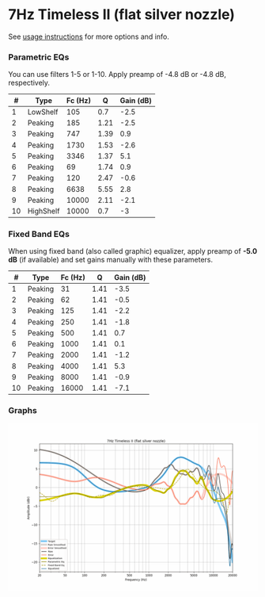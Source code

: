 # 7Hz Timeless II (flat silver nozzle)
See [usage instructions](https://github.com/jaakkopasanen/AutoEq#usage) for more options and info.

### Parametric EQs
You can use filters 1-5 or 1-10. Apply preamp of -4.8 dB or -4.8 dB, respectively.

|   # | Type      |   Fc (Hz) |    Q |   Gain (dB) |
|-----|-----------|-----------|------|-------------|
|   1 | LowShelf  |       105 | 0.7  |        -2.5 |
|   2 | Peaking   |       185 | 1.21 |        -2.5 |
|   3 | Peaking   |       747 | 1.39 |         0.9 |
|   4 | Peaking   |      1730 | 1.53 |        -2.6 |
|   5 | Peaking   |      3346 | 1.37 |         5.1 |
|   6 | Peaking   |        69 | 1.74 |         0.9 |
|   7 | Peaking   |       120 | 2.47 |        -0.6 |
|   8 | Peaking   |      6638 | 5.55 |         2.8 |
|   9 | Peaking   |     10000 | 2.11 |        -2.1 |
|  10 | HighShelf |     10000 | 0.7  |        -3   |

### Fixed Band EQs
When using fixed band (also called graphic) equalizer, apply preamp of **-5.0 dB** (if available) and set gains manually with these parameters.

|   # | Type    |   Fc (Hz) |    Q |   Gain (dB) |
|-----|---------|-----------|------|-------------|
|   1 | Peaking |        31 | 1.41 |        -3.5 |
|   2 | Peaking |        62 | 1.41 |        -0.5 |
|   3 | Peaking |       125 | 1.41 |        -2.2 |
|   4 | Peaking |       250 | 1.41 |        -1.8 |
|   5 | Peaking |       500 | 1.41 |         0.7 |
|   6 | Peaking |      1000 | 1.41 |         0.1 |
|   7 | Peaking |      2000 | 1.41 |        -1.2 |
|   8 | Peaking |      4000 | 1.41 |         5.3 |
|   9 | Peaking |      8000 | 1.41 |        -0.9 |
|  10 | Peaking |     16000 | 1.41 |        -7.1 |

### Graphs
![](./7Hz%20Timeless%20II%20(flat%20silver%20nozzle).png)
